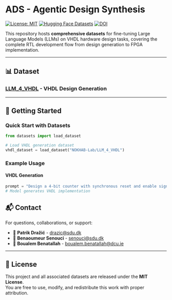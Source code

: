 # ADS - Agentic Design Synthesis

[![License: MIT](https://img.shields.io/badge/License-MIT-yellow.svg)](LICENSE)
[![Hugging Face Datasets](https://img.shields.io/badge/🤗-HuggingFace%20Datasets-blue)](https://huggingface.co/NOKHAB-Lab)
[![DOI](https://zenodo.org/badge/1049752514.svg)](https://doi.org/10.5281/zenodo.17465078)

This repository hosts **comprehensive datasets** for fine-tuning Large Language Models (LLMs) on VHDL hardware design tasks, covering the complete RTL development flow from design generation to FPGA implementation.

---


## 📊 Dataset

###  [LLM_4_VHDL](https://huggingface.co/datasets/NOKHAB-Lab/LLM_4_VHDL) - VHDL Design Generation

---

## 🚀 Getting Started

### Quick Start with Datasets

```python
from datasets import load_dataset

# Load VHDL generation dataset
vhdl_dataset = load_dataset("NOKHAB-Lab/LLM_4_VHDL")
```

### Example Usage

#### VHDL Generation
```python
prompt = "Design a 4-bit counter with synchronous reset and enable signal"
# Model generates VHDL implementation
```

## 📬 Contact

For questions, collaborations, or support:

- 📧 **Patrik Dražić** - [drazic@sdu.dk](mailto:drazic@sdu.dk)
- 📧 **Benaoumeur Senouci** - [senouci@sdu.dk](mailto:senouci@sdu.dk)  
- 📧 **Boualem Benatallah** - [boualem.benatallah@dcu.ie](mailto:boualem.benatallah@dcu.ie)

---

## 📜 License

This project and all associated datasets are released under the **MIT License**.  
You are free to use, modify, and redistribute this work with proper attribution.
